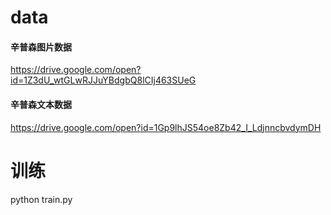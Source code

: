 

# data
#### 辛普森图片数据
https://drive.google.com/open?id=1Z3dU_wtGLwRJJuYBdgbQ8lCIj463SUeG
#### 辛普森文本数据
https://drive.google.com/open?id=1Gp9lhJS54oe8Zb42_I_LdjnncbvdymDH



# 训练

python train.py